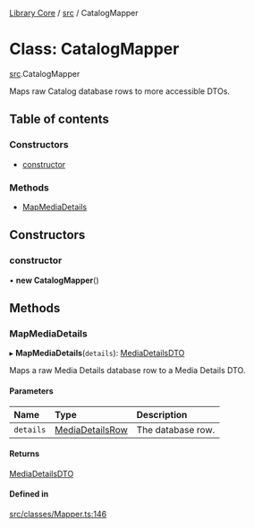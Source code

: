 [Library Core](../README.md) / [src](../modules/src.md) / CatalogMapper

# Class: CatalogMapper

[src](../modules/src.md).CatalogMapper

Maps raw Catalog database rows to more accessible DTOs.

## Table of contents

### Constructors

- [constructor](src.catalogmapper.md#constructor)

### Methods

- [MapMediaDetails](src.catalogmapper.md#mapmediadetails)

## Constructors

### constructor

• **new CatalogMapper**()

## Methods

### MapMediaDetails

▸ **MapMediaDetails**(`details`): [MediaDetailsDTO](../interfaces/types_dto.mediadetailsdto.md)

Maps a raw Media Details database row to a Media Details DTO.

#### Parameters

| Name | Type | Description |
| :------ | :------ | :------ |
| `details` | [MediaDetailsRow](../interfaces/types_database.mediadetailsrow.md) | The database row. |

#### Returns

[MediaDetailsDTO](../interfaces/types_dto.mediadetailsdto.md)

#### Defined in

[src/classes/Mapper.ts:146](https://github.com/BenShelton/library-api/blob/master/packages/core/src/classes/Mapper.ts#L146)
